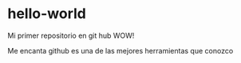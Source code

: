 # hello-world
Mi primer repositorio en git hub WOW!

Me encanta github es una de las mejores herramientas que conozco

